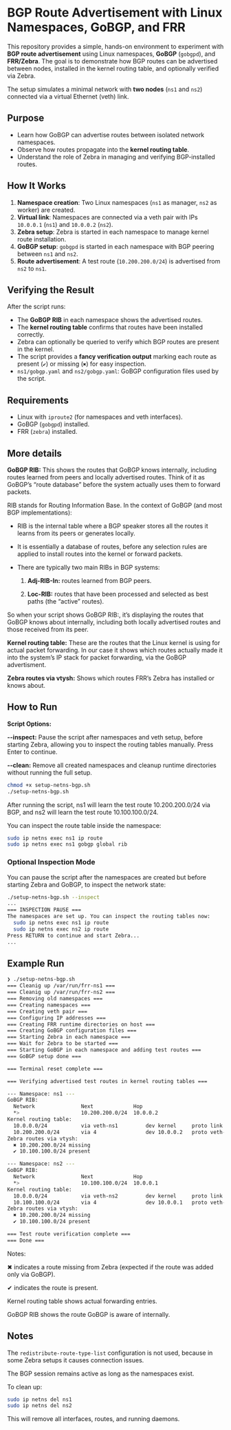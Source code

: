 # BGP Route Advertisement with Linux Namespaces, GoBGP, and FRR

This repository provides a simple, hands-on environment to experiment with **BGP route advertisement** using Linux namespaces, **GoBGP** (`gobgpd`), and **FRR/Zebra**. The goal is to demonstrate how BGP routes can be advertised between nodes, installed in the kernel routing table, and optionally verified via Zebra.

The setup simulates a minimal network with **two nodes** (`ns1` and `ns2`) connected via a virtual Ethernet (veth) link.

## Purpose

- Learn how GoBGP can advertise routes between isolated network namespaces.
- Observe how routes propagate into the **kernel routing table**.
- Understand the role of Zebra in managing and verifying BGP-installed routes.

## How It Works

1. **Namespace creation**: Two Linux namespaces (`ns1` as manager, `ns2` as worker) are created.
2. **Virtual link**: Namespaces are connected via a veth pair with IPs `10.0.0.1` (`ns1`) and `10.0.0.2` (`ns2`).
3. **Zebra setup**: Zebra is started in each namespace to manage kernel route installation.
4. **GoBGP setup**: `gobgpd` is started in each namespace with BGP peering between `ns1` and `ns2`.
5. **Route advertisement**: A test route (`10.200.200.0/24`) is advertised from `ns2` to `ns1`.

## Verifying the Result

After the script runs:

- The **GoBGP RIB** in each namespace shows the advertised routes.
- The **kernel routing table** confirms that routes have been installed correctly.
- Zebra can optionally be queried to verify which BGP routes are present in the kernel.
- The script provides a **fancy verification output** marking each route as present (`✔`) or missing (`✖`) for easy inspection.
- `ns1/gobgp.yaml` and `ns2/gobgp.yaml`: GoBGP configuration files used by the script.

## Requirements

- Linux with `iproute2` (for namespaces and veth interfaces).
- GoBGP (`gobgpd`) installed.
- FRR (`zebra`) installed.

## More details

**GoBGP RIB:** This shows the routes that GoBGP knows internally, including
routes learned from peers and locally advertised routes. Think of it as
GoBGP’s “route database” before the system actually uses them to forward packets.

RIB stands for Routing Information Base. In the context of GoBGP (and most
BGP implementations):

  * RIB is the internal table where a BGP speaker stores all the routes it
    learns from its peers or generates locally.

  * It is essentially a database of routes, before any selection rules are
    applied to install routes into the kernel or forward packets.

  * There are typically two main RIBs in BGP systems:

    1. **Adj-RIB-In:** routes learned from BGP peers.

    2. **Loc-RIB:** routes that have been processed and selected as best paths
       (the “active” routes).

So when your script shows GoBGP RIB:, it’s displaying the routes that GoBGP
knows about internally, including both locally advertised routes and those
received from its peer.

**Kernel routing table:** These are the routes that the Linux kernel is using
for actual packet forwarding. In our case it shows which routes actually made
it into the system’s IP stack for packet forwarding, via the GoBGP advertisment.

**Zebra routes via vtysh:** Shows which routes FRR’s Zebra has installed or
knows about.

## How to Run

**Script Options:**

  **--inspect:** Pause the script after namespaces and veth setup,
                 before starting Zebra, allowing you to inspect the
                 routing tables manually. Press Enter to continue.

  **--clean:** Remove all created namespaces and cleanup runtime directories
               without running the full setup.

```bash
chmod +x setup-netns-bgp.sh
./setup-netns-bgp.sh
```

After running the script, ns1 will learn the test route 10.200.200.0/24 via
BGP, and ns2 will learn the test route 10.100.100.0/24.

You can inspect the route table inside the namespace:

```bash
sudo ip netns exec ns1 ip route
sudo ip netns exec ns1 gobgp global rib
```
### Optional Inspection Mode

You can pause the script after the namespaces are created but before starting
Zebra and GoBGP, to inspect the network state:

```bash
./setup-netns-bgp.sh --inspect
...
=== INSPECTION PAUSE ===
The namespaces are set up. You can inspect the routing tables now:
  sudo ip netns exec ns1 ip route
  sudo ip netns exec ns2 ip route
Press RETURN to continue and start Zebra...
...
```

## Example Run

```bash
❯ ./setup-netns-bgp.sh
=== Cleanig up /var/run/frr-ns1 ===
=== Cleanig up /var/run/frr-ns2 ===
=== Removing old namespaces ===
=== Creating namespaces ===
=== Creating veth pair ===
=== Configuring IP addresses ===
=== Creating FRR runtime directories on host ===
=== Creating GoBGP configuration files ===
=== Starting Zebra in each namespace ===
=== Wait for Zebra to be started ===
=== Starting GoBGP in each namespace and adding test routes ===
=== GoBGP setup done ===

=== Terminal reset complete ===

=== Verifying advertised test routes in kernel routing tables ===

--- Namespace: ns1 ---
GoBGP RIB:
  Network               Next             Hop
  *>                    10.200.200.0/24  10.0.0.2
Kernel routing table:
  10.0.0.0/24           via veth-ns1         dev kernel     proto link  metric 10.0.0.1
  10.200.200.0/24       via 4                dev 10.0.0.2   proto veth-ns1 metric bgp
Zebra routes via vtysh:
  ✖ 10.200.200.0/24 missing
  ✔ 10.100.100.0/24 present

--- Namespace: ns2 ---
GoBGP RIB:
  Network               Next             Hop
  *>                    10.100.100.0/24  10.0.0.1
Kernel routing table:
  10.0.0.0/24           via veth-ns2         dev kernel     proto link  metric 10.0.0.2
  10.100.100.0/24       via 4                dev 10.0.0.1   proto veth-ns2 metric bgp
Zebra routes via vtysh:
  ✖ 10.200.200.0/24 missing
  ✔ 10.100.100.0/24 present

=== Test route verification complete ===
=== Done ===
```

Notes:

✖ indicates a route missing from Zebra (expected if the route was added only via GoBGP).

✔ indicates the route is present.

Kernel routing table shows actual forwarding entries.

GoBGP RIB shows the route GoBGP is aware of internally.

## Notes

The `redistribute-route-type-list` configuration is not used, because in some
Zebra setups it causes connection issues.

The BGP session remains active as long as the namespaces exist.

To clean up:

```bash
sudo ip netns del ns1
sudo ip netns del ns2
```

This will remove all interfaces, routes, and running daemons.
